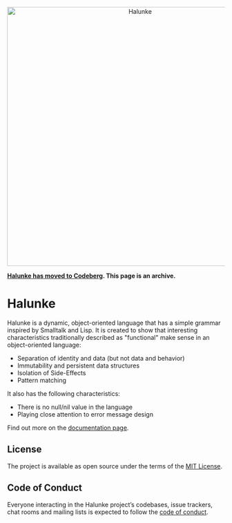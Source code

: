 <p align="center"><img src="/docs/img/halunke-logo.png" alt="Halunke" width="600px" /></p>

**[Halunke has moved to Codeberg](https://codeberg.org/moonglum/halunke). This page is an archive.**

# Halunke

Halunke is a dynamic, object-oriented language that has a simple grammar
inspired by Smalltalk and Lisp. It is created to show that interesting
characteristics traditionally described as "functional" make sense in an
object-oriented language:

* Separation of identity and data (but not data and behavior)
* Immutability and persistent data structures
* Isolation of Side-Effects
* Pattern matching

It also has the following characteristics:

* There is no null/nil value in the language
* Playing close attention to error message design

Find out more on the [documentation page](http://halunke.jetzt).

## License

The project is available as open source under the terms of the [MIT
License](https://opensource.org/licenses/MIT).

## Code of Conduct

Everyone interacting in the Halunke project’s codebases, issue trackers, chat
rooms and mailing lists is expected to follow the [code of
conduct](https://github.com/moonglum/halunke/blob/master/CODE_OF_CONDUCT.md).
